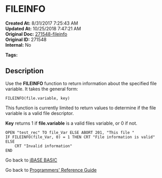 # FILEINFO

**Created At:** 8/31/2017 7:25:43 AM  
**Updated At:** 10/25/2018 7:47:21 AM  
**Original Doc:** [271548-fileinfo](https://docs.jbase.com/36868-jbase-basic/271548-fileinfo)  
**Original ID:** 271548  
**Internal:** No  

**Tags:**
<badge text='file operations' vertical='middle' />

## Description

Use the **FILEINFO** function to return information about the specified file variable. It takes the general form:

```
FILEINFO(file.variable, key)
```

This function is currently limited to return values to determine if the file variable is a valid file descriptor.

**Key** returns 1 if **file.variable** is a valid files variable, or 0 if not.

```
OPEN "test_rec" TO file_Var ELSE ABORT 201, "This file "
IF FILEINFO(file_Var, 0) = 1 THEN CRT "File information is valid"
ELSE
    CRT "Invalid information"
END
```

Go back to [jBASE BASIC](./../README.md)

Go back to [Programmers' Reference Guide](./../../reference-guides/jbc/README.md)

  
<PageFooter />
